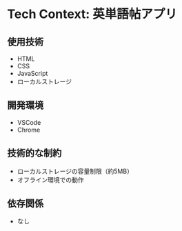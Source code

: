 # Tech Context: 英単語帖アプリ

## 使用技術

*   HTML
*   CSS
*   JavaScript
*   ローカルストレージ

## 開発環境

*   VSCode
*   Chrome

## 技術的な制約

*   ローカルストレージの容量制限（約5MB）
*   オフライン環境での動作

## 依存関係

*   なし
